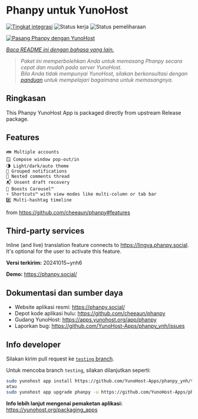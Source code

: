 <!--
N.B.: README ini dibuat secara otomatis oleh <https://github.com/YunoHost/apps/tree/master/tools/readme_generator>
Ini TIDAK boleh diedit dengan tangan.
-->

# Phanpy untuk YunoHost

[![Tingkat integrasi](https://dash.yunohost.org/integration/phanpy.svg)](https://ci-apps.yunohost.org/ci/apps/phanpy/) ![Status kerja](https://ci-apps.yunohost.org/ci/badges/phanpy.status.svg) ![Status pemeliharaan](https://ci-apps.yunohost.org/ci/badges/phanpy.maintain.svg)

[![Pasang Phanpy dengan YunoHost](https://install-app.yunohost.org/install-with-yunohost.svg)](https://install-app.yunohost.org/?app=phanpy)

*[Baca README ini dengan bahasa yang lain.](./ALL_README.md)*

> *Paket ini memperbolehkan Anda untuk memasang Phanpy secara cepat dan mudah pada server YunoHost.*  
> *Bila Anda tidak mempunyai YunoHost, silakan berkonsultasi dengan [panduan](https://yunohost.org/install) untuk mempelajari bagaimana untuk memasangnya.*

## Ringkasan

This Phanpy YunoHost App is packaged directly from upstream Release package.

## Features

    👪 Multiple accounts
    🪟 Compose window pop-out/in
    🌗 Light/dark/auto theme
    🔔 Grouped notifications
    🪺 Nested comments thread
    📬 Unsent draft recovery
    🎠 Boosts Carousel™️
    ⚡ Shortcuts™️ with view modes like multi-column or tab bar
    #️⃣ Multi-hashtag timeline

from <https://github.com/cheeaun/phanpy#features>

## Third-party services

Inline (and live) translation feature connects to <https://lingva.phanpy.social>. It's optional for the user to activate this feature.



**Versi terkirim:** 20241015~ynh6

**Demo:** <https://phanpy.social/>
## Dokumentasi dan sumber daya

- Website aplikasi resmi: <https://phanpy.social/>
- Depot kode aplikasi hulu: <https://github.com/cheeaun/phanpy>
- Gudang YunoHost: <https://apps.yunohost.org/app/phanpy>
- Laporkan bug: <https://github.com/YunoHost-Apps/phanpy_ynh/issues>

## Info developer

Silakan kirim pull request ke [`testing` branch](https://github.com/YunoHost-Apps/phanpy_ynh/tree/testing).

Untuk mencoba branch `testing`, silakan dilanjutkan seperti:

```bash
sudo yunohost app install https://github.com/YunoHost-Apps/phanpy_ynh/tree/testing --debug
atau
sudo yunohost app upgrade phanpy -u https://github.com/YunoHost-Apps/phanpy_ynh/tree/testing --debug
```

**Info lebih lanjut mengenai pemaketan aplikasi:** <https://yunohost.org/packaging_apps>
